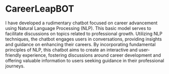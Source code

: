 # CareerLeapBOT

I have developed a rudimentary chatbot focused on career advancement using Natural Language Processing (NLP). This basic model serves to facilitate discussions on topics related to professional growth. Utilizing NLP techniques, the chatbot engages users in conversations, providing insights and guidance on enhancing their careers. By incorporating fundamental principles of NLP, this chatbot aims to create an interactive and user-friendly experience, fostering discussions around career development and offering valuable information to users seeking guidance in their professional journeys.
